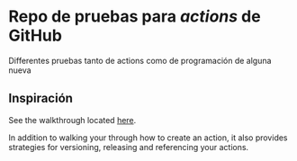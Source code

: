 # Repo de pruebas para *actions* de GitHub

Differentes pruebas tanto de actions como de programación de alguna nueva

## Inspiración

See the walkthrough located [here](https://github.com/actions/toolkit/blob/master/docs/javascript-action.md).

In addition to walking your through how to create an action, it also provides strategies for versioning, releasing and referencing your actions.
